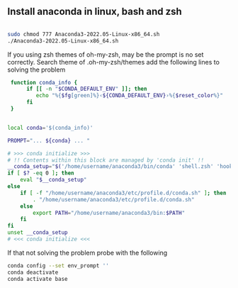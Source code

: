 
Install anaconda in linux, bash and zsh 
----------------------------------------

```bash

sudo chmod 777 Anaconda3-2022.05-Linux-x86_64.sh
./Anaconda3-2022.05-Linux-x86_64.sh

```

If you using zsh themes of oh-my-zsh, may be the prompt is no set correctly.
Search theme of .oh-my-zsh/themes 
add the following lines to solving the problem

```bash
 function conda_info {
      if [[ -n "$CONDA_DEFAULT_ENV" ]]; then
         echo "%{$fg[green]%}‹${CONDA_DEFAULT_ENV}›%{$reset_color%}"
      fi
 }


local conda='$(conda_info)'

PROMPT="... ${conda} ... "

```

```zsh
# >>> conda initialize >>>
# !! Contents within this block are managed by 'conda init' !!
__conda_setup="$('/home/username/anaconda3/bin/conda' 'shell.zsh' 'hook' 2> /dev/null)"
if [ $? -eq 0 ]; then
    eval "$__conda_setup"
else
    if [ -f "/home/username/anaconda3/etc/profile.d/conda.sh" ]; then
        . "/home/username/anaconda3/etc/profile.d/conda.sh"
    else
        export PATH="/home/username/anaconda3/bin:$PATH"
    fi
fi
unset __conda_setup
# <<< conda initialize <<<

```

If that not solving the problem probe with the following


```bash
conda config --set env_prompt ''
conda deactivate
conda activate base
```
